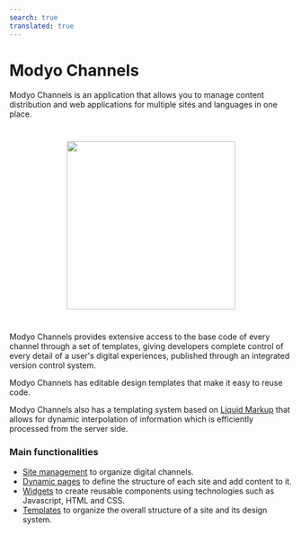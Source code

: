 ```yaml
---
search: true
translated: true
---
```


# Modyo Channels

Modyo Channels is an application that allows you to manage content distribution and web applications for multiple sites and languages in one place.

<img src="/assets/img/channels/header.jpg" style="margin: 40px auto; width: 300px; display: block;">

Modyo Channels provides extensive access to the base code of every channel through a set of templates, giving developers complete control of every detail of a user's digital experiences, published through an integrated version control system.

Modyo Channels has editable design templates that make it easy to reuse code.

Modyo Channels also has a templating system based on [Liquid Markup](/platform/channels/liquid-markup.html) that allows for dynamic interpolation of information which is efficiently processed from the server side.

### Main functionalities
- [Site management](/platform/channels/sites.html) to organize digital channels.
- [Dynamic pages](/platform/channels/pages.html) to define the structure of each site and add content to it.
- [Widgets](/platform/channels/widgets.html) to create reusable components using technologies such as Javascript, HTML and CSS.
- [Templates](/platform/channels/templates.html) to organize the overall structure of a site and its design system.
